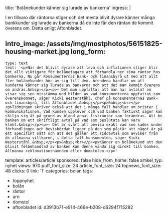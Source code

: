 title: 'Bolånekunder känner sig lurade av bankerna'
ingress: |
  <p>I en tillvaro där räntorna stiger och det mesta blivit dyrare känner många bankkunder sig lurade av bankerna då de inte får den räntan de kommit överens om. Detta enligt Aftonbladet.
  </p>
  
intro_image: /assets/img/mostphotos/56151825-housing-market.jpg
long_form:
  -
    type: text
    text: '<p>När det blivit dyrare att leva och inflationen stiger blir det allt viktigare för bolånetagare att förhandla ner sina räntor hos bankerna. Nu går Konsumenternas Bank- och finansbyrå ut med att allt fler bolånekunder hör av sig till dem. Ärendena handlar om att kunderna känner sig lurade av bankerna och att det man kommit överens om ändras.&nbsp;</p><p>– Det man uppfattar att man har avtalat om visar sig sen misstämma med bilden av vad konsumenterna uppfattat som överenskommet, säger Kicki Westerståhl, chef på Konsumenternas Bank- och finansbyrå, till Aftonbladet.&nbsp;</p><p>&nbsp;<br></p><p>Tidningen skriver också att det i många fall handlar om brister i kommunikationen. Vad kunden upplever och vad banken faktiskt säger kan skilja sig åt på grund av bland annat listräntor som förändras. Att be banken om ett skriftligt avtal på vad som beslutats kan vara klokt.&nbsp;</p><p>– Det är svårt att bevisa exakt vad som sades under förhandlingen och bevisbördan ligger på den som påstår att något är på ett specifikt sätt och att det gäller ett sidoavtal som avviker från de allmänna villkoren, i detta fall konsumenten, säger Kicki Westerståhl.&nbsp;</p><p>&nbsp;<br></p><p>Känner en bolånekund att den blivit felbehandlad av banken kan denne vända sig direkt till banken, Allmänna reklamationsnämnden eller domstolen.</p>'
template: articles/article
sponsored: false
hide_from_home: false
artikel_typ: nyhet
views: 970
puff_font_size: 24
article_font_size: 24
topnews_font_size: 48
clicks: 0
link: '1'
categories: bolan
tags:
  - toppnyhet
  - bolån
  - räntor
  - arn
  - domstol
  - aftonbladet
id: d3913b71-e914-466e-b208-d6294f715282
